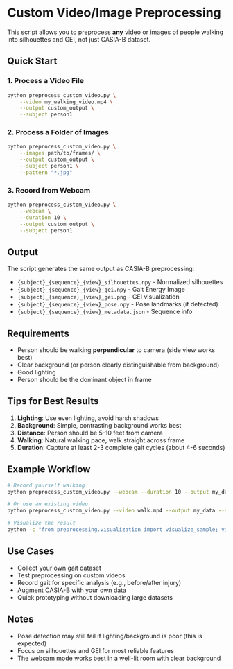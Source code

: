 # Custom Video/Image Preprocessing

This script allows you to preprocess **any** video or images of people walking into silhouettes and GEI, not just CASIA-B dataset.

## Quick Start

### 1. Process a Video File
```bash
python preprocess_custom_video.py \
    --video my_walking_video.mp4 \
    --output custom_output \
    --subject person1
```

### 2. Process a Folder of Images
```bash
python preprocess_custom_video.py \
    --images path/to/frames/ \
    --output custom_output \
    --subject person1 \
    --pattern "*.jpg"
```

### 3. Record from Webcam
```bash
python preprocess_custom_video.py \
    --webcam \
    --duration 10 \
    --output custom_output \
    --subject person1
```

## Output

The script generates the same output as CASIA-B preprocessing:
- `{subject}_{sequence}_{view}_silhouettes.npy` - Normalized silhouettes
- `{subject}_{sequence}_{view}_gei.npy` - Gait Energy Image
- `{subject}_{sequence}_{view}_gei.png` - GEI visualization
- `{subject}_{sequence}_{view}_pose.npy` - Pose landmarks (if detected)
- `{subject}_{sequence}_{view}_metadata.json` - Sequence info

## Requirements

- Person should be walking **perpendicular** to camera (side view works best)
- Clear background (or person clearly distinguishable from background)
- Good lighting
- Person should be the dominant object in frame

## Tips for Best Results

1. **Lighting**: Use even lighting, avoid harsh shadows
2. **Background**: Simple, contrasting background works best
3. **Distance**: Person should be 5-10 feet from camera
4. **Walking**: Natural walking pace, walk straight across frame
5. **Duration**: Capture at least 2-3 complete gait cycles (about 4-6 seconds)

## Example Workflow

```bash
# Record yourself walking
python preprocess_custom_video.py --webcam --duration 10 --output my_data --subject me

# Or use an existing video
python preprocess_custom_video.py --video walk.mp4 --output my_data --subject friend

# Visualize the result
python -c "from preprocessing.visualization import visualize_sample; visualize_sample('my_data', 'me', 'walk-01', '090', 'viz')"
```

## Use Cases

- Collect your own gait dataset
- Test preprocessing on custom videos
- Record gait for specific analysis (e.g., before/after injury)
- Augment CASIA-B with your own data
- Quick prototyping without downloading large datasets

## Notes

- Pose detection may still fail if lighting/background is poor (this is expected)
- Focus on silhouettes and GEI for most reliable features
- The webcam mode works best in a well-lit room with clear background
